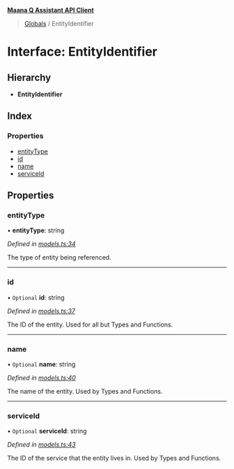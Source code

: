 **[Maana Q Assistant API Client](../README.md)**

> [Globals](../README.md) / EntityIdentifier

# Interface: EntityIdentifier

## Hierarchy

* **EntityIdentifier**

## Index

### Properties

* [entityType](entityidentifier.md#entitytype)
* [id](entityidentifier.md#id)
* [name](entityidentifier.md#name)
* [serviceId](entityidentifier.md#serviceid)

## Properties

### entityType

•  **entityType**: string

*Defined in [models.ts:34](https://github.com/maana-io/q-assistant-client/blob/1a0616f/src/models.ts#L34)*

The type of entity being referenced.

___

### id

• `Optional` **id**: string

*Defined in [models.ts:37](https://github.com/maana-io/q-assistant-client/blob/1a0616f/src/models.ts#L37)*

The ID of the entity. Used for all but Types and Functions.

___

### name

• `Optional` **name**: string

*Defined in [models.ts:40](https://github.com/maana-io/q-assistant-client/blob/1a0616f/src/models.ts#L40)*

The name of the entity. Used by Types and Functions.

___

### serviceId

• `Optional` **serviceId**: string

*Defined in [models.ts:43](https://github.com/maana-io/q-assistant-client/blob/1a0616f/src/models.ts#L43)*

The ID of the service that the entity lives in.  Used by Types and Functions.
